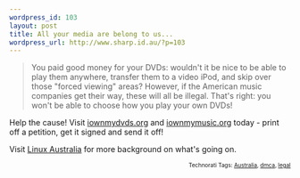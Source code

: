 ```yaml
--- 
wordpress_id: 103
layout: post
title: All your media are belong to us...
wordpress_url: http://www.sharp.id.au/?p=103
---
```

<blockquote>You paid good money for your DVDs: wouldn't it be nice to be able to play them anywhere, transfer them to a video iPod, and skip over those "forced viewing" areas? However, if the American music companies get their way, these will all be illegal. That's right: you won't be able to choose how you play your own DVDs!</blockquote>

Help the cause! Visit <a href="http://iownmydvds.org/">iownmydvds.org</a> and <a href="http://iownmymusic.org/">iownmymusic.org</a> today - print off a petition, get it signed and send it off!

Visit <a href="http://www.linux.org.au/law/">Linux Australia</a> for more background on what's going on.

<p style="font-size: 10px; text-align: right;">Technorati Tags: <a href="http://technorati.com/tag/australia" rel="tag">Australia</a>, <a href="http://technorati.com/tag/dmca" rel="tag">dmca</a>, <a href="http://technorati.com/tag/legal" rel="tag">legal</a></p>
